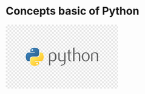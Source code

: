 # Concepts basic of Python
![Concepts basic of Python](https://github.com/erikhernandezv/python/blob/master/Python.png)
